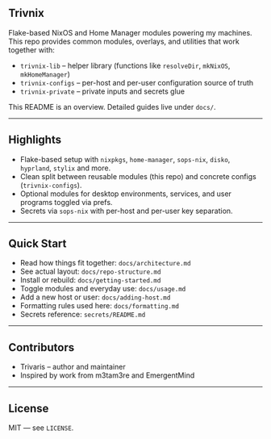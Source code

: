 ## Trivnix

Flake-based NixOS and Home Manager modules powering my machines. This repo provides common modules, overlays, and utilities that work together with:

- `trivnix-lib` – helper library (functions like `resolveDir`, `mkNixOS`, `mkHomeManager`)
- `trivnix-configs` – per-host and per-user configuration source of truth
- `trivnix-private` – private inputs and secrets glue

This README is an overview. Detailed guides live under `docs/`.

---

## Highlights
- Flake-based setup with `nixpkgs`, `home-manager`, `sops-nix`, `disko`, `hyprland`, `stylix` and more.
- Clean split between reusable modules (this repo) and concrete configs (`trivnix-configs`).
- Optional modules for desktop environments, services, and user programs toggled via prefs.
- Secrets via `sops-nix` with per-host and per-user key separation.

---

## Quick Start
- Read how things fit together: `docs/architecture.md`
- See actual layout: `docs/repo-structure.md`
- Install or rebuild: `docs/getting-started.md`
- Toggle modules and everyday use: `docs/usage.md`
- Add a new host or user: `docs/adding-host.md`
- Formatting rules used here: `docs/formatting.md`
- Secrets reference: `secrets/README.md`

---

## Contributors
- Trivaris – author and maintainer
- Inspired by work from m3tam3re and EmergentMind

---

## License
MIT — see `LICENSE`.
